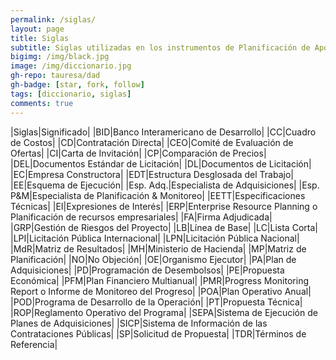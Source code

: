 ```yaml
---
permalink: /siglas/
layout: page
title: Siglas
subtitle: Siglas utilizadas en los instrumentos de Planificación de Apoyo a la Agenda Digital PR-L1153
bigimg: /img/black.jpg
image: /img/diccionario.jpg
gh-repo: tauresa/dad
gh-badge: [star, fork, follow]
tags: [diccionario, siglas]
comments: true
---
```

|Siglas|Significado|
|BID|Banco Interamericano de Desarrollo|
|CC|Cuadro de Costos|
|CD|Contratación Directa|
|CEO|Comité de Evaluación de Ofertas|
|CI|Carta de Invitación|
|CP|Comparación de Precios|
|DEL|Documentos Estándar de Licitación|
|DL|Documentos de Licitación|
|EC|Empresa Constructora|
|EDT|Estructura Desglosada del Trabajo|
|EE|Esquema de Ejecución|
|Esp. Adq.|Especialista de Adquisiciones|
|Esp. P&M|Especialista de Planificación & Monitoreo|
|EETT|Especificaciones Técnicas|
|EI|Expresiones de Interés|
|ERP|Enterprise Resource Planning o Planificación de recursos empresariales| 
|FA|Firma Adjudicada|
|GRP|Gestión de Riesgos del Proyecto|
|LB|Línea de Base|
|LC|Lista Corta|
|LPI|Licitación Pública Internacional|
|LPN|Licitación Pública Nacional|
|MdR|Matriz de Resultados|
|MH|Ministerio de Hacienda|
|MP|Matriz de Planificación|
|NO|No Objeción|
|OE|Organismo Ejecutor|
|PA|Plan de Adquisiciones|
|PD|Programación de Desembolsos|
|PE|Propuesta Económica|
|PFM|Plan Financiero Multianual|
|PMR|Progress Monitoring Report o Informe de Monitoreo del Progreso|
|POA|Plan Operativo Anual|
|POD|Programa de Desarrollo de la Operación|
|PT|Propuesta Técnica|
|ROP|Reglamento Operativo del Programa|
|SEPA|Sistema de Ejecución de Planes de Adquisiciones|
|SICP|Sistema de Información de las Contrataciones Públicas|
|SP|Solicitud de Propuesta|
|TDR|Términos de Referencia|
